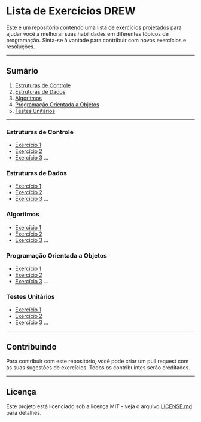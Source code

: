 # Lista de Exercícios DREW

Este é um repositório contendo uma lista de exercícios projetados para ajudar você a melhorar suas habilidades em diferentes tópicos de programação. Sinta-se à vontade para contribuir com novos exercícios e resoluções.

---

## Sumário

1. [Estruturas de Controle](#estruturas-de-controle)
2. [Estruturas de Dados](#estruturas-de-dados)
3. [Algoritmos](#algoritmos)
4. [Programação Orientada a Objetos](#programação-orientada-a-objetos)
5. [Testes Unitários](#testes-unitários)

---

### Estruturas de Controle

- [Exercício 1](/Estruturas_de_Controle/exercicio1.md)
- [Exercício 2](/Estruturas_de_Controle/exercicio2.md)
- [Exercício 3](/Estruturas_de_Controle/exercicio3.md)
  ...

### Estruturas de Dados

- [Exercício 1](/Estruturas_de_Dados/exercicio1.md)
- [Exercício 2](/Estruturas_de_Dados/exercicio2.md)
- [Exercício 3](/Estruturas_de_Dados/exercicio3.md)
  ...

### Algoritmos

- [Exercício 1](/Algoritmos/exercicio1.md)
- [Exercício 2](/Algoritmos/exercicio2.md)
- [Exercício 3](/Algoritmos/exercicio3.md)
  ...

### Programação Orientada a Objetos

- [Exercício 1](/POO/exercicio1.md)
- [Exercício 2](/POO/exercicio2.md)
- [Exercício 3](/POO/exercicio3.md)
  ...

### Testes Unitários

- [Exercício 1](/Testes_Unitarios/exercicio1.md)
- [Exercício 2](/Testes_Unitarios/exercicio2.md)
- [Exercício 3](/Testes_Unitarios/exercicio3.md)
  ...

---

## Contribuindo

Para contribuir com este repositório, você pode criar um pull request com as suas sugestões de exercícios. Todos os contribuintes serão creditados.

---

## Licença

Este projeto está licenciado sob a licença MIT - veja o arquivo [LICENSE.md](LICENSE.md) para detalhes.
